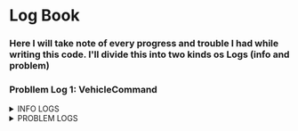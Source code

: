 # Log Book
### Here I will take note of every progress and trouble I had while writing this code. I'll divide this into two kinds os Logs (info and problem)
### Probllem Log 1: VehicleCommand

<details>
<summary>INFO LOGS</summary>

### Info Log 1: Getting started
  
## Info Log 1: Getting started
Assuming you have already installed [ROS 2](https://docs.ros.org/en/humble/Installation/Ubuntu-Install-Debians.html) and [PX4-Autopilot](https://docs.px4.io/main/en/ros2/user_guide.html), we need to create a folder to our work

```
mkdir -p ~/name_of_the_folder/src/
cd ~/name_of_the_folder/src/
```

then clone the px4_msgs to the **/src** directory

```
git clone https://github.com/PX4/px4_msgs.git
```

and source the **ROS 2 environment** into our project

```
cd ..
source /opt/ros/humble/setup.bash
colcon build
```
</details>

<details>
<summary>PROBLEM LOGS</summary>

.
.
.
.
.
.
.
.
.
.
.
.
.

.
.
.
.
.
.
.
.

.
.
.
.
.
.
.
.
.

.
.
  
## Probllem Log 1: VehicleCommand
I need the VehicleCommand.msg message from PX4-Autopilot but i don't know how it works exactly and in the repository there is not enought info about this.
Edit: I almost understand the Vehicle Command now and I can make the drone arm, but still receiving some error messages about the "command" variable.

</details>


